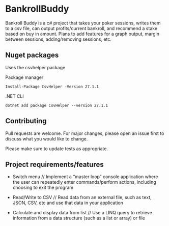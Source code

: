 # BankrollBuddy

Bankroll Buddy is a c# project that takes your poker sessions, writes them to a csv file, can output profits/current bankroll, and recommend a stake based on buy in amount.
Plans to add features for a graph output, margin between sessions, adding/removing sessions, etc.

## Nuget packages

Uses the csvhelper package

Package manager
```
Install-Package CsvHelper -Version 27.1.1
```
.NET CLI
```
dotnet add package CsvHelper --version 27.1.1
```

## Contributing
Pull requests are welcome. For major changes, please open an issue first to discuss what you would like to change.

Please make sure to update tests as appropriate.

## Project requirements/features
- Switch menu
  // Implement a “master loop” console application where the user can repeatedly enter commands/perform actions, including choosing to exit the program

- Read/Write to CSV 
  // Read data from an external file, such as text, JSON, CSV, etc and use that data in your application

- Calculate and display data from list
  // Use a LINQ query to retrieve information from a data structure (such as a list or array) or file
